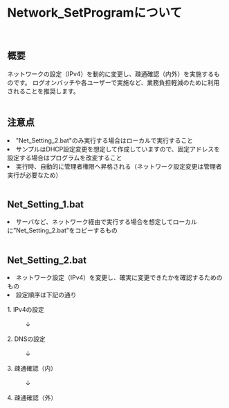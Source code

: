 # Network_SetProgramについて
<br>

## 概要
ネットワークの設定（IPv4）を動的に変更し、疎通確認（内外）を実施するものです。
ログオンバッチや各ユーザーで実施など、業務負担軽減のために利用されることを推奨します。
<br>
<br>

## 注意点
<li>"Net_Setting_2.bat"のみ実行する場合はローカルで実行すること
<li>サンプルはDHCP設定変更を想定して作成していますので、固定アドレスを設定する場合はプログラムを改変すること
<li>実行時、自動的に管理者権限へ昇格される（ネットワーク設定変更は管理者実行が必要なため）
 
<br>
<br>

## Net_Setting_1.bat
<li>サーバなど、ネットワーク経由で実行する場合を想定してローカルに”Net_Setting_2.bat”をコピーするもの
 
<br>
<br>

## Net_Setting_2.bat
<li>ネットワーク設定（IPv4）を変更し、確実に変更できたかを確認するためのもの
<li>設定順序は下記の通り
<p>1. IPv4の設定
<p>　　　↓
<p>2. DNSの設定
<p>　　　↓
<p>3. 疎通確認（内）
<p>　　　↓
<p>4. 疎通確認（外）
